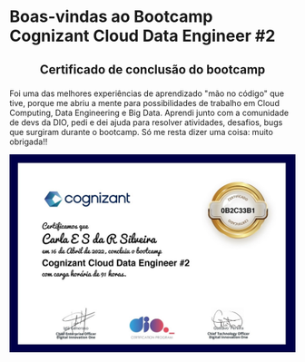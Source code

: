 # Boas-vindas ao Bootcamp Cognizant Cloud Data Engineer #2 

## <p align="center">Certificado de conclusão do bootcamp</p>

Foi uma das melhores experiências de aprendizado "mão no código" que tive, porque me abriu a mente para possibilidades de trabalho em Cloud Computing, Data Engineering e Big Data. Aprendi junto com a comunidade de devs da DIO, pedi e dei ajuda para resolver atividades, desafios, bugs que surgiram durante o bootcamp. Só me resta dizer uma coisa: muito obrigada!! 


![Alt text](https://github.com/rosacarla/DIO-cloud-data-engineer/blob/main/001%20bootcamp-cognizant-cloud-data-engineer%232/images/bootcamp-certificate.jpg)
